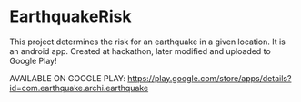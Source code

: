 # EarthquakeRisk
This project determines the risk for an earthquake in a given location. It is an android app. Created at hackathon, later modified and uploaded to Google Play!

AVAILABLE ON GOOGLE PLAY: https://play.google.com/store/apps/details?id=com.earthquake.archi.earthquake
